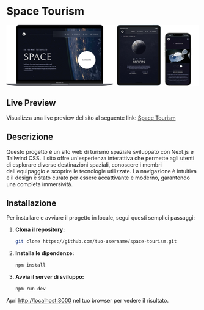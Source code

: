 # Space Tourism

![Immagine 1](./app/assets/screenshot.png)

## Live Preview

Visualizza una live preview del sito al seguente link: [Space Tourism](https://space-tourism-three-chi.vercel.app/)

## Descrizione

Questo progetto è un sito web di turismo spaziale sviluppato con Next.js e Tailwind CSS. Il sito offre un'esperienza interattiva che permette agli utenti di esplorare diverse destinazioni spaziali, conoscere i membri dell'equipaggio e scoprire le tecnologie utilizzate. La navigazione è intuitiva e il design è stato curato per essere accattivante e moderno, garantendo una completa immersività.

## Installazione

Per installare e avviare il progetto in locale, segui questi semplici passaggi:

1. **Clona il repository:**

   ```bash
   git clone https://github.com/tuo-username/space-tourism.git
   ```

2. **Installa le dipendenze:**

   ```bash
   npm install
   ```

3. **Avvia il server di sviluppo:**
   ```bash
   npm run dev
   ```

Apri [http://localhost:3000](http://localhost:3000) nel tuo browser per vedere il risultato.
